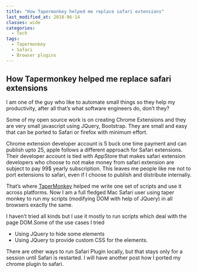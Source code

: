 ```yaml
---
title: "How Tapermonkey helped me replace safari extensions"
last_modified_at: 2018-06-14
classes: wide
categories:
  - Tech
tags:
  - Tapermonkey
  - Safari
  - Browser plugins
---
```

## How Tapermonkey helped me replace safari extensions
I am one of the guy who like to automate small things so they help my productivity, after all that’s what software engineers do, don’t they?

Some of my open source work is on creating Chrome Extensions and they are very small javascript using JQuery, Bootstrap. They are small and easy that can be ported to Safari or firefox with minimum effort.

Chrome extension developer account is 5 buck one time payment and can publish upto 25, apple follows a different approach for Safari extensions. Their developer account is tied with AppStore that makes safari extension developers who choose to not make money from safari extension are subject to pay 99$ yearly subscription. This leaves me people like me not to port extensions to safari, even if I choose to publish and distribute internally.

That’s where [TaperMonkey](tapermonkey.net) helped me write one set of scripts and use it across platforms. Now I am a full fledged Mac Safari user using taper monkey to run my scripts (modifying DOM with help of JQuery) in all browsers exactly the same.

I haven’t tried all kinds but I use it mostly to run scripts which deal with the page DOM.Some of the use cases I tried
- Using JQuery to hide some elements
- Using JQuery to provide custom CSS for the elements.

There are other ways to run Safari Plugin locally, but that stays only for a session until Safari is restarted. I will have another post how I ported my chrome plugin to safari.